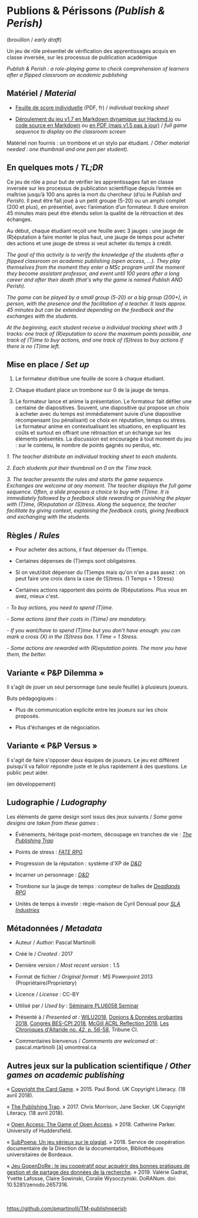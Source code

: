 # Publions &amp; Périssons *(Publish &amp; Perish)*

(brouillon / *early draft*)

Un jeu de rôle présentiel de vérification des apprentissages acquis en classe inversée, sur les processus de publication académique

*Publish &amp; Perish : a role-playing game to check comprehension of learners after a flipped classroom on academic publishing*

## Matériel / *Material*

- [Feuille de score individuelle](https://github.com/pmartinolli/TM-publishnperish/blob/master/files/pnp-points-v1.2.fr.pdf) (PDF, fr) / *individual tracking sheet*

- [Déroulement du jeu v1.7 en Markdown dynamique sur Hackmd.io](https://hackmd.io/NfTASlBUR9u7Gb1GUVg6vA#/) ou [code source en Markdown](https://github.com/pmartinolli/TM-publishnperish/blob/master/files/pnp-deroulement-v1.6.fr.md) ou [en PDF (mais v1.5 pas à jour)](https://github.com/pmartinolli/TM-publishnperish/blob/master/files/pnp-deroulement-v1.5.fr.pdf) / *full game sequence to display on the classroom screen*

Matériel non fournis : un trombone et un stylo par étudiant. / *Other material needed : one thumbnail and one pen per student).*

## En quelques mots / *TL;DR*

Ce jeu de rôle a pour but de vérifier les apprentissages fait en classe inversée sur les processus de publication scientifique depuis l’entrée en maîtrise jusqu’à 100 ans après la mort du chercheur (d’où le *Publish and Perish*). Il peut être fait joué à un petit groupe (5-20) ou un amphi complet (200 et plus), en présentiel, avec l’animation d’un formateur. Il dure environ 45 minutes mais peut être étendu selon la qualité de la rétroaction et des échanges.

Au début, chaque étudiant reçoit une feuille avec 3 jauges : une jauge de (R)éputation à faire monter le plus haut, une jauge de temps pour acheter des actions et une jauge de stress si veut acheter du temps à crédit.


*The goal of this activity is to verify the knowledge of the students after a flipped classroom on academic publishing (open access, ...). They play themselves from the moment they enter a MSc program until the moment they become assistant professor, and event until 100 years after a long career and after their death (that's why the game is named Publish AND Perish).*

*The game can be played by a small group (5-20) or a big group (200+), in person, with the presence and the facilitation of a teacher. It lasts approx. 45 minutes but can be extended depending on the feedback and the exchanges with the students.*

*At the beginning, each student receive a individual tracking sheet with 3 tracks: one track of (R)eputation to score the maximum points possible, one track of (T)ime to buy actions, and one track of (S)tress to buy actions if there is no (T)ime left.*


## Mise en place / *Set up*

1. Le formateur distribue une feuille de score à chaque étudiant. 

2. Chaque étudiant place un trombone sur 0 de la jauge de temps.

3. Le formateur lance et anime la présentation. Le formateur fait défiler une centaine de diapositives. Souvent, une diapositive qui propose un choix à acheter avec du temps est immédiatement suivie d’une diapositive récompensant (ou pénalisant) ce choix en réputation, temps ou stress. Le formateur anime en contextualisant les situations, en expliquant les coûts et surtout en offrant une rétroaction et un échange sur les éléments présentés. La discussion est encouragée à tout moment du jeu : sur le contenu, le nombre de points gagnés ou perdus, etc. 

*1. The teacher distribute an individual tracking sheet to each students.*

*2. Each students put their thumbnail on 0 on the Time track.*

*3. The teacher presents the rules and starts the game sequence. Exchanges are welcome at any moment. The teacher displays the full game sequence. Often, a slide proposes a choice to buy with (T)ime. It is immediately followed by a feedback slide rewarding or punishing the player with (T)ime, (R)eputation or (S)tress. Along the sequence, the teacher facilitate by giving context, explaining the feedback costs, giving feedback and exchanging with the students.*


## Règles / *Rules*

* Pour acheter des actions, il faut dépenser du (T)emps. 

* Certaines dépenses de (T)emps sont obligatoires.

* Si on veut/doit dépenser du (T)emps mais qu'on n'en a pas assez : on peut faire une croix dans la case de (S)tress. (1 Temps = 1 Stress)

* Certaines actions rapportent des points de (R)éputations. Plus vous en avez, mieux c'est.

*- To buy actions, you need to spend (T)ime.*

*- Some actions (and their costs in (T)ime) are mandatory.*

*- If you want/have to spend (T)ime but you don't have enough: you can mark a cross (X) in the (S)tress box. 1 Time = 1 Stress.*

*- Some actions are rewarded with (R)eputation points. The more you have them, the better.*


## Variante « P&P Dilemma » 

Il s'agit de jouer un seul personnage (une seule feuille) à plusieurs joueurs.

Buts pédagogiques : 

* Plus de communication explicite entre les joueurs sur les choix proposés. 

* Plus d'échanges et de négociation.


## Variante « P&P Versus »

Il s'agit de faire s'opposer deux équipes de joueurs. Le jeu est différent puisqu'il va falloir répondre juste et le plus rapidement à des questions. Le public peut aider.

(en développement)


## Ludographie / *Ludography*

Les éléments de game design sont issus des jeux suivants / *Some game designs are taken from these games* : 

* Événements, héritage post-mortem, découpage en tranches de vie : [*The Publishing Trap*](https://copyrightliteracy.org/resources/the-publishing-trap/ )

* Points de stress : [*FATE RPG*](https://fate-srd.com/)

* Progression de la réputation : système d'XP de [*D&D*](https://en.wikipedia.org/wiki/Dungeons_%26_Dragons)

* Incarner un personnage : [*D&D*](https://en.wikipedia.org/wiki/Dungeons_%26_Dragons)

* Trombone sur la jauge de temps : compteur de balles de [*Deadlands RPG*](https://en.wikipedia.org/wiki/Deadlands#Deadlands:_Reloaded)

* Unités de temps à investir : règle-maison de Cyril Denoual pour [*SLA Industries*](https://en.wikipedia.org/wiki/SLA_Industries)



## Métadonnées / *Metadata*

* Auteur / *Author*: Pascal Martinolli

* Créé le / *Created* : 2017

* Dernière version / *Most recent version* : 1.5

* Format de fichier / *Original format* : MS Powerpoint 2013 (Propriétaire/*Proprietary*)

* Licence / *License* : CC-BY

* Utilisé par / *Used by* : [Séminaire PLU6058 Seminar](https://bib.umontreal.ca/multidisciplinaire/plu6058)

* Présenté à / *Presented at* : [WILU2018](http://hdl.handle.net/1866/20641), [Donjons & Données probantes 2018](http://hdl.handle.net/1866/21088), [Congrès BES-CPI 2018]( http://hdl.handle.net/1866/21087), [McGill ACRL Reflection 2018](https://zotrpg.blogspot.com/2018/11/trpg-elements-to-enhance-student.html), [Les Chroniques d'Altaride no. 42, p. 56-58](http://www.altaride.com/spip/spip.php?article1410), Tribune CI.

* Commentaires bienvenus / *Commments are welcomed at* : pascal.martinolli [à] umontreal.ca



## Autres jeux sur la publication scientifique / *Other games on academic publishing*

« [Copyright the Card Game](https://copyrightliteracy.org/resources/copyright-the-card-game/). » 2015. Paul Bond. UK Copyright Literacy.  (18 avril 2018).

« [The Publishing Trap](https://copyrightliteracy.org/resources/the-publishing-trap/). » 2017. Chris Morrison, Jane Secker. UK Copyright Literacy.  (18 avril 2018).

« [Open Access: The Game of Open Access](http://hud.libguides.com/openaccess/GameOfOpenAccess). » 2018. Catherine Parker. University of Huddersfield.

« [SubPoena: Un jeu sérieux sur le plagiat](http://doc-pedagogie.u-bordeaux.fr/). » 2018. Service de coopération documentaire de la Direction de la documentation, Bibliothèques universitaires de Bordeaux.

« [Jeu GopenDoRe : le jeu coopératif pour acquérir des bonnes pratiques de gestion et de partage des données de la recherche](https://zenodo.org/record/2657316). » 2019. Valérie Gadrat, Yvette Lafosse, Claire Sowinski, Coralie Wysoczynski. DoRANum. doi: 10.5281/zenodo.2657316.




\
\
https://github.com/pmartinolli/TM-publishnperish
